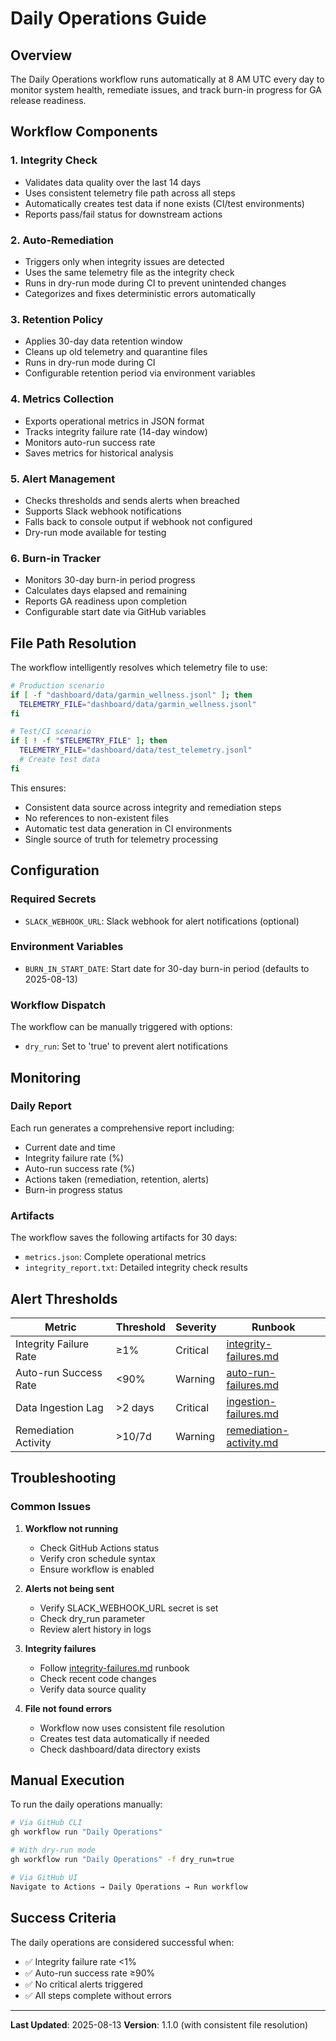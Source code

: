 # Daily Operations Guide

## Overview

The Daily Operations workflow runs automatically at 8 AM UTC every day to monitor system health, remediate issues, and track burn-in progress for GA release readiness.

## Workflow Components

### 1. Integrity Check
- Validates data quality over the last 14 days
- Uses consistent telemetry file path across all steps
- Automatically creates test data if none exists (CI/test environments)
- Reports pass/fail status for downstream actions

### 2. Auto-Remediation
- Triggers only when integrity issues are detected
- Uses the same telemetry file as the integrity check
- Runs in dry-run mode during CI to prevent unintended changes
- Categorizes and fixes deterministic errors automatically

### 3. Retention Policy
- Applies 30-day data retention window
- Cleans up old telemetry and quarantine files
- Runs in dry-run mode during CI
- Configurable retention period via environment variables

### 4. Metrics Collection
- Exports operational metrics in JSON format
- Tracks integrity failure rate (14-day window)
- Monitors auto-run success rate
- Saves metrics for historical analysis

### 5. Alert Management
- Checks thresholds and sends alerts when breached
- Supports Slack webhook notifications
- Falls back to console output if webhook not configured
- Dry-run mode available for testing

### 6. Burn-in Tracker
- Monitors 30-day burn-in period progress
- Calculates days elapsed and remaining
- Reports GA readiness upon completion
- Configurable start date via GitHub variables

## File Path Resolution

The workflow intelligently resolves which telemetry file to use:

```bash
# Production scenario
if [ -f "dashboard/data/garmin_wellness.jsonl" ]; then
  TELEMETRY_FILE="dashboard/data/garmin_wellness.jsonl"
fi

# Test/CI scenario
if [ ! -f "$TELEMETRY_FILE" ]; then
  TELEMETRY_FILE="dashboard/data/test_telemetry.jsonl"
  # Create test data
fi
```

This ensures:
- Consistent data source across integrity and remediation steps
- No references to non-existent files
- Automatic test data generation in CI environments
- Single source of truth for telemetry processing

## Configuration

### Required Secrets
- `SLACK_WEBHOOK_URL`: Slack webhook for alert notifications (optional)

### Environment Variables
- `BURN_IN_START_DATE`: Start date for 30-day burn-in period (defaults to 2025-08-13)

### Workflow Dispatch
The workflow can be manually triggered with options:
- `dry_run`: Set to 'true' to prevent alert notifications

## Monitoring

### Daily Report
Each run generates a comprehensive report including:
- Current date and time
- Integrity failure rate (%)
- Auto-run success rate (%)
- Actions taken (remediation, retention, alerts)
- Burn-in progress status

### Artifacts
The workflow saves the following artifacts for 30 days:
- `metrics.json`: Complete operational metrics
- `integrity_report.txt`: Detailed integrity check results

## Alert Thresholds

| Metric | Threshold | Severity | Runbook |
|--------|-----------|----------|---------|
| Integrity Failure Rate | ≥1% | Critical | [integrity-failures.md](runbooks/integrity-failures.md) |
| Auto-run Success Rate | <90% | Warning | [auto-run-failures.md](runbooks/auto-run-failures.md) |
| Data Ingestion Lag | >2 days | Critical | [ingestion-failures.md](runbooks/ingestion-failures.md) |
| Remediation Activity | >10/7d | Warning | [remediation-activity.md](runbooks/remediation-activity.md) |

## Troubleshooting

### Common Issues

1. **Workflow not running**
   - Check GitHub Actions status
   - Verify cron schedule syntax
   - Ensure workflow is enabled

2. **Alerts not being sent**
   - Verify SLACK_WEBHOOK_URL secret is set
   - Check dry_run parameter
   - Review alert history in logs

3. **Integrity failures**
   - Follow [integrity-failures.md](runbooks/integrity-failures.md) runbook
   - Check recent code changes
   - Verify data source quality

4. **File not found errors**
   - Workflow now uses consistent file resolution
   - Creates test data automatically if needed
   - Check dashboard/data directory exists

## Manual Execution

To run the daily operations manually:

```bash
# Via GitHub CLI
gh workflow run "Daily Operations"

# With dry-run mode
gh workflow run "Daily Operations" -f dry_run=true

# Via GitHub UI
Navigate to Actions → Daily Operations → Run workflow
```

## Success Criteria

The daily operations are considered successful when:
- ✅ Integrity failure rate <1%
- ✅ Auto-run success rate ≥90%
- ✅ No critical alerts triggered
- ✅ All steps complete without errors

---

**Last Updated**: 2025-08-13
**Version**: 1.1.0 (with consistent file resolution)